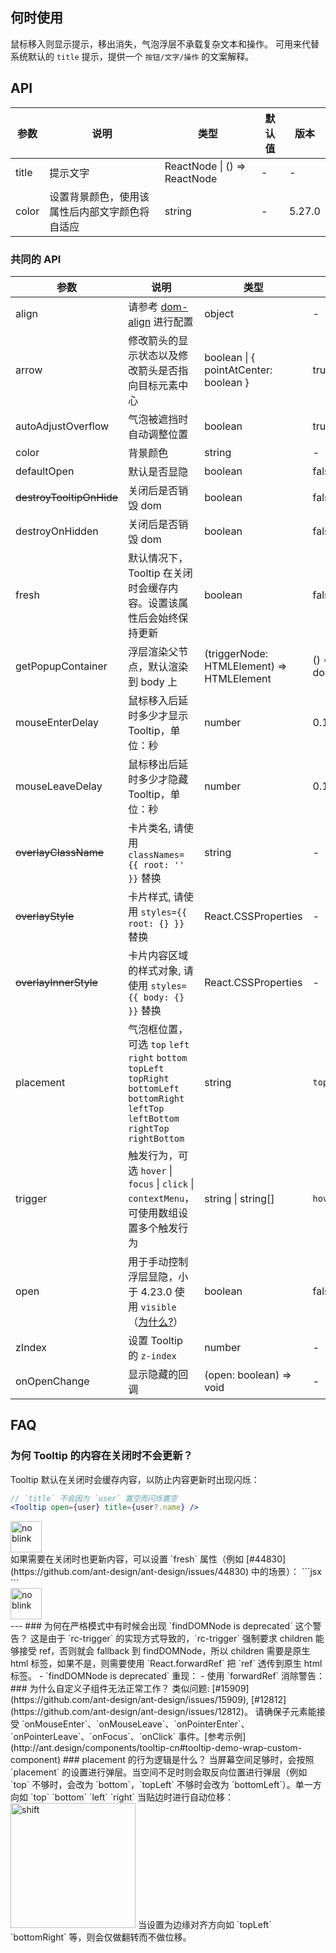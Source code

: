 ## 何时使用
鼠标移入则显示提示，移出消失，气泡浮层不承载复杂文本和操作。
可用来代替系统默认的 `title` 提示，提供一个 `按钮/文字/操作` 的文案解释。
## API
| 参数 | 说明 | 类型 | 默认值 | 版本 |
| --- | --- | --- | --- | --- |
| title | 提示文字 | ReactNode \| () => ReactNode | - | - |
| color | 设置背景颜色，使用该属性后内部文字颜色将自适应 | string | - | 5.27.0 |
### 共同的 API
<Antd component="Alert" message="以下 API 为 Tooltip、Popconfirm、Popover 共享的 API。" type="info" banner="true"></Antd>
<!-- prettier-ignore -->
| 参数 | 说明 | 类型 | 默认值 | 版本 |
| --- | --- | --- | --- | --- |
| align | 请参考 [dom-align](https://github.com/yiminghe/dom-align) 进行配置 | object | - |  |
| arrow | 修改箭头的显示状态以及修改箭头是否指向目标元素中心 | boolean \| { pointAtCenter: boolean } | true | 5.2.0 |
| autoAdjustOverflow | 气泡被遮挡时自动调整位置 | boolean | true |  |
| color | 背景颜色 | string | - | 4.3.0 |
| defaultOpen | 默认是否显隐 | boolean | false | 4.23.0 |
| ~~destroyTooltipOnHide~~ | 关闭后是否销毁 dom | boolean | false |  |
| destroyOnHidden | 关闭后是否销毁 dom | boolean | false | 5.25.0 |
| fresh | 默认情况下，Tooltip 在关闭时会缓存内容。设置该属性后会始终保持更新 | boolean | false | 5.10.0 |
| getPopupContainer | 浮层渲染父节点，默认渲染到 body 上 | (triggerNode: HTMLElement) => HTMLElement | () => document.body |  |
| mouseEnterDelay | 鼠标移入后延时多少才显示 Tooltip，单位：秒 | number | 0.1 |  |
| mouseLeaveDelay | 鼠标移出后延时多少才隐藏 Tooltip，单位：秒 | number | 0.1 |  |
| ~~overlayClassName~~ | 卡片类名, 请使用 `classNames={{ root: '' }}` 替换 | string | - |  |
| ~~overlayStyle~~ | 卡片样式, 请使用 `styles={{ root: {} }}` 替换| React.CSSProperties | - |  |
| ~~overlayInnerStyle~~ | 卡片内容区域的样式对象, 请使用 `styles={{ body: {} }}` 替换 | React.CSSProperties | - |  |
| placement | 气泡框位置，可选 `top` `left` `right` `bottom` `topLeft` `topRight` `bottomLeft` `bottomRight` `leftTop` `leftBottom` `rightTop` `rightBottom` | string | `top` |  |
| trigger | 触发行为，可选 `hover` \| `focus` \| `click` \| `contextMenu`，可使用数组设置多个触发行为 | string \| string\[] | `hover` |  |
| open | 用于手动控制浮层显隐，小于 4.23.0 使用 `visible`（[为什么?](/docs/react/faq#弹层类组件为什么要统一至-open-属性)） | boolean | false | 4.23.0 |
| zIndex | 设置 Tooltip 的 `z-index` | number | - |  |
| onOpenChange | 显示隐藏的回调 | (open: boolean) => void | - | 4.23.0 |
## FAQ
### 为何 Tooltip 的内容在关闭时不会更新？
Tooltip 默认在关闭时会缓存内容，以防止内容更新时出现闪烁：
```jsx
// `title` 不会因为 `user` 置空而闪烁置空
<Tooltip open={user} title={user?.name} />
```
<div>
<img alt="no blink" height="50" src="https://mdn.alipayobjects.com/huamei_7uahnr/afts/img/A*KVx7QLOYwVsAAAAAAAAAAAAADrJ8AQ/original" />
</div>
如果需要在关闭时也更新内容，可以设置 `fresh` 属性（例如 [#44830](https://github.com/ant-design/ant-design/issues/44830) 中的场景）：
```jsx
<Tooltip open={user} title={user?.name} fresh />
```
<div>
<img alt="no blink" height="50" src="https://mdn.alipayobjects.com/huamei_7uahnr/afts/img/A*rUbsR4xWpMsAAAAAAAAAAAAADrJ8AQ/original" />
</div>
---
<!-- 请确保在 FAQ 最后 -->
<Antd component="Alert" message="以下常见问题均适用于 Tooltip、Popconfirm、Popover 组件" type="warning" banner="true"></Antd>
### 为何在严格模式中有时候会出现 `findDOMNode is deprecated` 这个警告？
这是由于 `rc-trigger` 的实现方式导致的，`rc-trigger` 强制要求 children 能够接受 ref，否则就会 fallback 到 findDOMNode，所以 children 需要是原生 html 标签，如果不是，则需要使用 `React.forwardRef` 把 `ref` 透传到原生 html 标签。
- `findDOMNode is deprecated` 重现：<https://codesandbox.io/p/sandbox/finddomnode-c5hy96>
- 使用 `forwardRef` 消除警告：<https://codesandbox.io/p/sandbox/no-finddomnode-warning-forked-gdxczs>
### 为什么自定义子组件无法正常工作？
类似问题: [#15909](https://github.com/ant-design/ant-design/issues/15909), [#12812](https://github.com/ant-design/ant-design/issues/12812)。
请确保子元素能接受 `onMouseEnter`、`onMouseLeave`、`onPointerEnter`、`onPointerLeave`、`onFocus`、`onClick` 事件。[参考示例](http://ant.design/components/tooltip-cn#tooltip-demo-wrap-custom-component)
### placement 的行为逻辑是什么？
当屏幕空间足够时，会按照 `placement` 的设置进行弹层。当空间不足时则会取反向位置进行弹层（例如 `top` 不够时，会改为 `bottom`，`topLeft` 不够时会改为 `bottomLeft`）。单一方向如 `top` `bottom` `left` `right` 当贴边时进行自动位移：
<img alt="shift" height="200" src="https://mdn.alipayobjects.com/huamei_7uahnr/afts/img/A*sxaTTJjLtIMAAAAAAAAAAAAADrJ8AQ/original" />
当设置为边缘对齐方向如 `topLeft` `bottomRight` 等，则会仅做翻转而不做位移。
